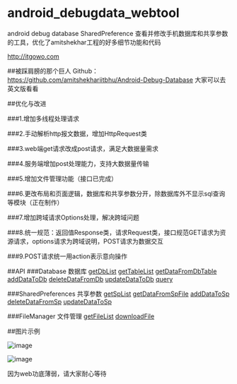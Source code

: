 # android_debugdata_webtool
android debug database SharedPreference 查看并修改手机数据库和共享参数的工具，优化了amitshekhar工程的好多细节功能和代码

http://itgowo.com

##被踩肩膀的那个巨人 Github：https://github.com/amitshekhariitbhu/Android-Debug-Database
大家可以去英文版看看


##优化与改进

###1.增加多线程处理请求

###2.手动解析http报文数据，增加HttpRequest类

###3.web端get请求改成post请求，满足大数据量需求

###4.服务端增加post处理能力，支持大数据量传输

###5.增加文件管理功能（接口已完成）

###6.更改布局和页面逻辑，数据库和共享参数分开，除数据库外不显示sql查询等模块（正在制作）

###7.增加跨域请求Options处理，解决跨域问题

###8.统一规范：返回值Response类，请求Request类，接口规范GET请求为资源请求，options请求为跨域说明，POST请求为数据交互

###9.POST请求统一用action表示意向操作


##API
###Database 数据库
[getDbList](/API/getDbList.md)
[getTableList](/API/getTableList.md)
[getDataFromDbTable](/API/getDataFromDbTable.md)
[addDataToDb](/API/addDataToDb.md)
[deleteDataFromDb](/API/deleteDataFromDb.md)
[updateDataToDb](/API/updateDataToDb.md)
[query](/API/query.md)

###SharedPreferences 共享参数
[getSpList](/API/getSpList.md)
[getDataFromSpFile](/API/getDataFromSpFile.md)
[addDataToSp](/API/addDataToSp.md)
[deleteDataFromSp](/API/deleteDataFromSp.md)
[updateDataToSp](/API/updateDataToSp.md)


###FileManager 文件管理
[getFileList](/API/getFileList.md)
[downloadFile](/API/downloadFile.md)



##图片示例

![ image](https://github.com/hnsugar/android-debugdata-webtool/blob/master/img1.png)

![ image](https://github.com/hnsugar/android-debugdata-webtool/blob/master/img2.png)

因为web功底薄弱，请大家耐心等待
